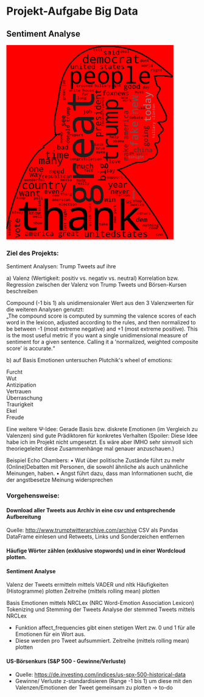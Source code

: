 # Projekt-Aufgabe Big Data
## Sentiment Analyse

![alt text](https://github.com/skrause-data/trump_tweets/blob/master/wordcloud.png)



### Ziel des Projekts:
Sentiment Analysen: Trump Tweets auf ihre 

a) Valenz (Wertigkeit: positiv vs. negativ vs. neutral)
Korrelation bzw. Regression zwischen der Valenz von Trump Tweets und Börsen-Kursen beschreiben

Compound (-1 bis 1) als unidimensionaler Wert aus den 3 Valenzwerten für die weiteren Analysen genutzt:\
„The compound score is computed by summing the valence scores of each word in the lexicon, adjusted according to the rules, and then normalized to be between -1 (most extreme negative) and +1 (most extreme positive). This is the most useful metric if you want a single unidimensional measure of sentiment for a given sentence. Calling it a 'normalized, weighted composite score' is accurate.“

b) auf Basis Emotionen untersuchen
Plutchik's wheel of emotions:

Furcht\
Wut\
Antizipation\
Vertrauen\
Überraschung\
Traurigkeit\
Ekel\
Freude

Eine weitere Ψ-Idee: Gerade Basis bzw. diskrete Emotionen (im Vergleich zu Valenzen) sind gute Prädiktoren für konkretes Verhalten (Spoiler: Diese Idee habe ich im Projekt nicht umgesetzt. Es wäre aber IMHO sehr sinnvoll sich theoriegeleitet diese Zusammenhänge mal genauer anzuschauen.)

Beispiel Echo Chambers: 
•	Wut über politische Zustände führt zu mehr (Online)Debatten mit Personen, die sowohl ähnliche als auch unähnliche Meinungen, haben.
•	Angst führt dazu, dass man Informationen sucht, die der angstbesetze Meinung widersprechen

### Vorgehensweise:

#### Download aller Tweets aus Archiv in eine csv und entsprechende Aufbereitung
Quelle: http://www.trumptwitterarchive.com/archive
CSV als Pandas DataFrame einlesen und Retweets, Links und Sonderzeichen entfernen

#### Häufige Wörter zählen (exklusive stopwords) und in einer Wordcloud plotten.

#### Sentiment Analyse

Valenz der Tweets ermitteln mittels VADER und nltk
Häufigkeiten (Histogramme) plotten
Zeitreihe (mittels rolling mean) plotten

Basis Emotionen mittels NRCLex (NRC Word-Emotion Association Lexicon)
Tokenizing und Stemming der Tweets
Analyse der stemmed Tweets mittels NRCLex
-	Funktion affect_frequencies gibt einen stetigen Wert zw. 0 und 1 für alle Emotionen für ein Wort aus.
-	Diese werden pro Tweet aufsummiert.
Zeitreihe (mittels rolling mean) plotten

#### US-Börsenkurs (S&P 500 - Gewinne/Verluste)
-	Quelle: https://de.investing.com/indices/us-spx-500-historical-data
-	Gewinne/ Verluste z-standardisieren (Range -1 bis 1) um diese mit den Valenzen/Emotionen der Tweet gemeinsam zu plotten
    ->	to-do
